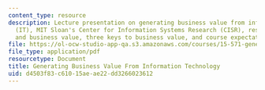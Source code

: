```yaml
---
content_type: resource
description: Lecture presentation on generating business value from information technology
  (IT), MIT Sloan's Center for Information Systems Research (CISR), research on IT
  and business value, three keys to business value, and course expectations.
file: https://ol-ocw-studio-app-qa.s3.amazonaws.com/courses/15-571-generating-business-value-from-information-technology-spring-2009/d4503f83c61015aeae22dd3266023612_MIT15_571s09_lec01.pdf
file_type: application/pdf
resourcetype: Document
title: Generating Business Value From Information Technology
uid: d4503f83-c610-15ae-ae22-dd3266023612
---
```

